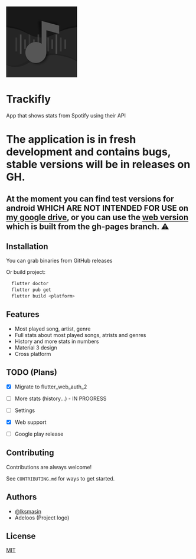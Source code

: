 ![Project logo](./android/app/src/main/res/mipmap-xxxhdpi/ic_launcher.png)

# Trackifly

App that shows stats from Spotify using their API 

# The application is in fresh development and contains bugs, stable versions will be in releases on GH. 
## At the moment you can find test versions for android WHICH ARE NOT INTENDED FOR USE on [my google drive](https://drive.google.com/drive/folders/1S4TqqdVXbb2UNlKy6ZhLlanS9BCuAbQB?usp=sharing), or you can use the [web version](https://lksmasin.github.io/trackifly/) which is built from the gh-pages branch. ⚠️ 


## Installation

You can grab binaries from GitHub releases


Or build project:

```bash
  flutter doctor
  flutter pub get
  flutter build <platform>
```

## Features

- Most played song, artist, genre
- Full stats about most played songs, atrists and genres
- History and more stats in numbers
- Material 3 design
- Cross platform

## TODO (Plans)

- [x] Migrate to flutter_web_auth_2
- [ ] More stats (history...) - IN PROGRESS
- [ ] Settings 
- [x] Web support
- [ ] Google play release


## Contributing

Contributions are always welcome!

See `CONTRIBUTING.md` for ways to get started.


## Authors

- [@lksmasin](https://www.github.com/lksmasin)
- Adeloos (Project logo)


## License

[MIT](https://choosealicense.com/licenses/mit/)
